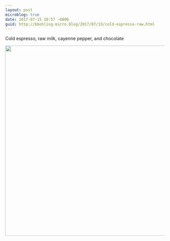 ```yaml
---
layout: post
microblog: true
date: 2017-07-15 10:57 -0800
guid: http://bbohling.micro.blog/2017/07/15/cold-espresso-raw.html
---
```

Cold espresso, raw milk, cayenne pepper, and chocolate 

<img src="http://bbohling.micro.blog/uploads/2017/29dd54ffca.jpg" width="600" height="600" style="height: auto" />
